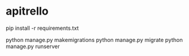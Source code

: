 # apitrello


pip install -r requirements.txt

python manage.py makemigrations
python manage.py migrate
python manage.py runserver 
